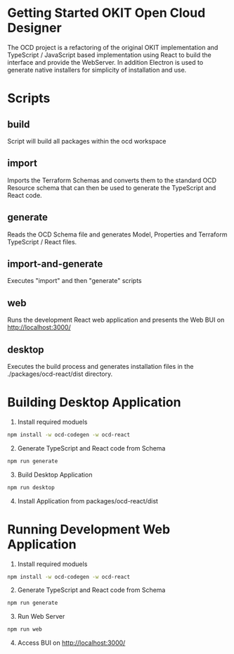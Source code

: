 # Getting Started OKIT Open Cloud Designer

The OCD project is a refactoring of the original OKIT implementation and TypeScript / JavaScript 
based implementation using React to build the interface and provide the WebServer. In addition
Electron is used to generate native installers for simplicity of installation and use.

# Scripts

## build 

Script will build all packages within the ocd workspace

## import

Imports the Terraform Schemas and converts them to the standard OCD Resource schema that can then be used to generate the TypeScript 
and React code.

## generate

Reads the OCD Schema file and generates Model, Properties and Terraform TypeScript / React files.

## import-and-generate

Executes "import" and then "generate" scripts

## web

Runs the development React web application and presents the Web BUI on [http://localhost:3000/](http://localhost:3000/)

## desktop

Executes the build process and generates installation files in the ./packages/ocd-react/dist directory.


# Building Desktop Application

1. Install required moduels
```bash
npm install -w ocd-codegen -w ocd-react 
```
2. Generate TypeScript and React code from Schema
```bash
npm run generate
```
3. Build Desktop Application
```bash
npm run desktop
```
4. Install Application from packages/ocd-react/dist

# Running Development Web Application

1. Install required moduels
```bash
npm install -w ocd-codegen -w ocd-react 
```
2. Generate TypeScript and React code from Schema
```bash
npm run generate
```
3. Run Web Server
```bash
npm run web
```
4. Access BUI on [http://localhost:3000/](http://localhost:3000/)
